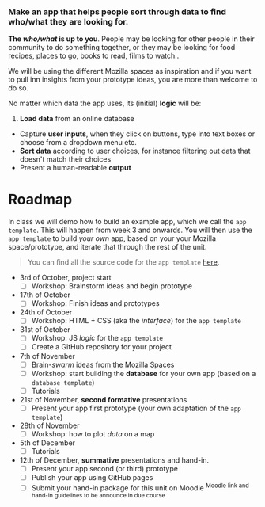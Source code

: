 ### Make an **app** that helps **people** sort through **data** to **find** who/what they are looking for.

**The *who/what* is up to you**. People may be looking for other people in their community to do something together, or they may be looking for food recipes, places to go, books to read, films to watch..

We will be using the different Mozilla spaces as inspiration and if you want to pull inn insights from your prototype ideas, you are more than welcome to do so.

No matter which data the app uses, its (initial) **logic** will be:

1. **Load data** from an online database
* Capture **user inputs**, when they click on buttons, type into text boxes or choose from a dropdown menu etc.
* **Sort data** according to user choices, for instance filtering out data that doesn't match their choices
* Present a human-readable **output**


# Roadmap

In class we will demo how to build an example app, which we call the `app template`. This will happen from week 3 and onwards. You will then use the `app template` to build *your own* app, based on your your Mozilla space/prototype, and iterate that through the rest of the unit.

> You can find all the source code for the `app template` [here](app-template).


* 3rd of October, project start
	* [ ] Workshop: Brainstorm ideas and begin prototype
* 17th of October
	* [ ] Workshop: Finish ideas and prototypes
* 24th of October
	* [ ] Workshop: HTML + CSS (aka the *interface*) for the `app template`
* 31st of October
	* [ ] Workshop: JS *logic* for the `app template`
	* [ ] Create a GitHub repository for your project
* 7th of November
	* [ ] Brain-*swarm* ideas from the Mozilla Spaces
	* [ ] Workshop: start building the **database** for your own app (based on a `database template`)  
	* [ ] Tutorials
* 21st of November, **second formative** presentations
	* [ ] Present your app first prototype (your own adaptation of the `app template`)
* 28th of November
	* [ ] Workshop: how to plot *data* on a map
* 5th of December
	* [ ] Tutorials
* 12th of December, **summative** presentations and hand-in.
	* [ ] Present your app second (or third) prototype
	* [ ] Publish your app using GitHub pages
	* [ ] Submit your hand-in package for this unit on Moodle <sup>Moodle link and hand-in guidelines to be announce in due course

<!--

### Inspiration

* ProductHunt
* Mobile NONONO (what was it called?)
* Panda feeds

### Tools

* PitchCard
* Firebase
* GitHub Pages
* jQuery


 * Leaflet or Google Maps API?

-->

